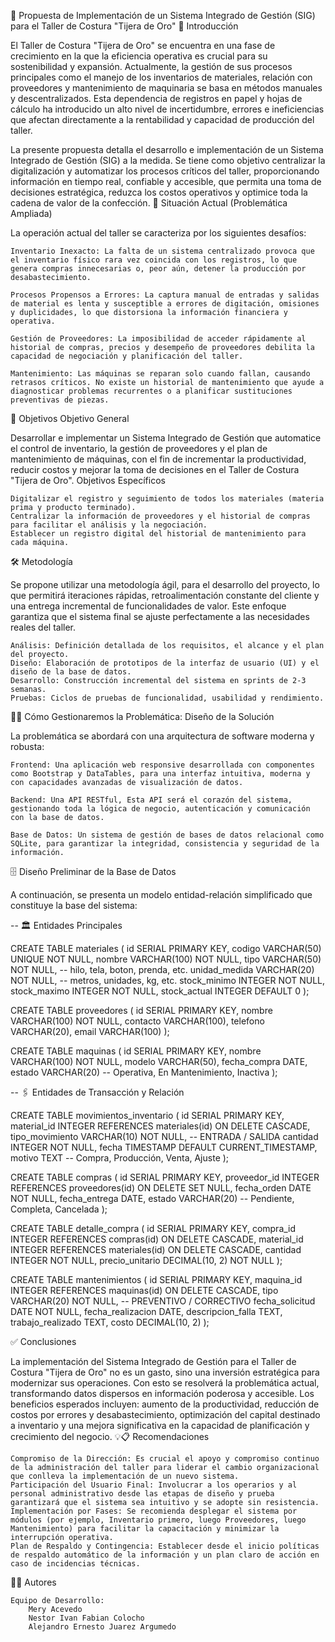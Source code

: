 📌 Propuesta de Implementación de un Sistema Integrado de Gestión (SIG) para el Taller de Costura "Tijera de Oro"
📖 Introducción

El Taller de Costura "Tijera de Oro" se encuentra en una fase de crecimiento en la que la eficiencia operativa es crucial para su sostenibilidad y expansión. Actualmente, la gestión de sus procesos principales como el manejo de los inventarios de materiales, relación con proveedores y mantenimiento de maquinaria se basa en métodos manuales y descentralizados. Esta dependencia de registros en papel y hojas de cálculo ha introducido un alto nivel de incertidumbre, errores e ineficiencias que afectan directamente a la rentabilidad y capacidad de producción del taller.

La presente propuesta detalla el desarrollo e implementación de un Sistema Integrado de Gestión (SIG) a la medida. Se tiene como objetivo centralizar la digitalización y automatizar los procesos críticos del taller, proporcionando información en tiempo real, confiable y accesible, que permita una toma de decisiones estratégica, reduzca los costos operativos y optimice toda la cadena de valor de la confección.
📌 Situación Actual (Problemática Ampliada)

La operación actual del taller se caracteriza por los siguientes desafíos:

    Inventario Inexacto: La falta de un sistema centralizado provoca que el inventario físico rara vez coincida con los registros, lo que genera compras innecesarias o, peor aún, detener la producción por desabastecimiento.

    Procesos Propensos a Errores: La captura manual de entradas y salidas de material es lenta y susceptible a errores de digitación, omisiones y duplicidades, lo que distorsiona la información financiera y operativa.

    Gestión de Proveedores: La imposibilidad de acceder rápidamente al historial de compras, precios y desempeño de proveedores debilita la capacidad de negociación y planificación del taller.

    Mantenimiento: Las máquinas se reparan solo cuando fallan, causando retrasos críticos. No existe un historial de mantenimiento que ayude a diagnosticar problemas recurrentes o a planificar sustituciones preventivas de piezas.

🎯 Objetivos
Objetivo General

Desarrollar e implementar un Sistema Integrado de Gestión que automatice el control de inventario, la gestión de proveedores y el plan de mantenimiento de máquinas, con el fin de incrementar la productividad, reducir costos y mejorar la toma de decisiones en el Taller de Costura "Tijera de Oro".
Objetivos Específicos

    Digitalizar el registro y seguimiento de todos los materiales (materia prima y producto terminado).
    Centralizar la información de proveedores y el historial de compras para facilitar el análisis y la negociación.
    Establecer un registro digital del historial de mantenimiento para cada máquina.

🛠 Metodología

Se propone utilizar una metodología ágil, para el desarrollo del proyecto, lo que permitirá iteraciones rápidas, retroalimentación constante del cliente y una entrega incremental de funcionalidades de valor. Este enfoque garantiza que el sistema final se ajuste perfectamente a las necesidades reales del taller.

    Análisis: Definición detallada de los requisitos, el alcance y el plan del proyecto.
    Diseño: Elaboración de prototipos de la interfaz de usuario (UI) y el diseño de la base de datos.
    Desarrollo: Construcción incremental del sistema en sprints de 2-3 semanas.
    Pruebas: Ciclos de pruebas de funcionalidad, usabilidad y rendimiento.

🧩💡 Cómo Gestionaremos la Problemática: Diseño de la Solución

La problemática se abordará con una arquitectura de software moderna y robusta:

    Frontend: Una aplicación web responsive desarrollada con componentes como Bootstrap y DataTables, para una interfaz intuitiva, moderna y con capacidades avanzadas de visualización de datos.

    Backend: Una API RESTful, Esta API será el corazón del sistema, gestionando toda la lógica de negocio, autenticación y comunicación con la base de datos.

    Base de Datos: Un sistema de gestión de bases de datos relacional como SQLite, para garantizar la integridad, consistencia y seguridad de la información.

🗄 Diseño Preliminar de la Base de Datos

A continuación, se presenta un modelo entidad-relación simplificado que constituye la base del sistema:

-- 🏛 Entidades Principales

CREATE TABLE materiales (
id SERIAL PRIMARY KEY,
codigo VARCHAR(50) UNIQUE NOT NULL,
nombre VARCHAR(100) NOT NULL,
tipo VARCHAR(50) NOT NULL, -- hilo, tela, boton, prenda, etc.
unidad_medida VARCHAR(20) NOT NULL, -- metros, unidades, kg, etc.
stock_minimo INTEGER NOT NULL,
stock_maximo INTEGER NOT NULL,
stock_actual INTEGER DEFAULT 0
);

CREATE TABLE proveedores (
id SERIAL PRIMARY KEY,
nombre VARCHAR(100) NOT NULL,
contacto VARCHAR(100),
telefono VARCHAR(20),
email VARCHAR(100)
);

CREATE TABLE maquinas (
id SERIAL PRIMARY KEY,
nombre VARCHAR(100) NOT NULL,
modelo VARCHAR(50),
fecha_compra DATE,
estado VARCHAR(20) -- Operativa, En Mantenimiento, Inactiva
);

-- 🖇 Entidades de Transacción y Relación

CREATE TABLE movimientos_inventario (
id SERIAL PRIMARY KEY,
material_id INTEGER REFERENCES materiales(id) ON DELETE CASCADE,
tipo_movimiento VARCHAR(10) NOT NULL, -- ENTRADA / SALIDA
cantidad INTEGER NOT NULL,
fecha TIMESTAMP DEFAULT CURRENT_TIMESTAMP,
motivo TEXT -- Compra, Producción, Venta, Ajuste
);

CREATE TABLE compras (
id SERIAL PRIMARY KEY,
proveedor_id INTEGER REFERENCES proveedores(id) ON DELETE SET NULL,
fecha_orden DATE NOT NULL,
fecha_entrega DATE,
estado VARCHAR(20) -- Pendiente, Completa, Cancelada
);

CREATE TABLE detalle_compra (
id SERIAL PRIMARY KEY,
compra_id INTEGER REFERENCES compras(id) ON DELETE CASCADE,
material_id INTEGER REFERENCES materiales(id) ON DELETE CASCADE,
cantidad INTEGER NOT NULL,
precio_unitario DECIMAL(10, 2) NOT NULL
);

CREATE TABLE mantenimientos (
id SERIAL PRIMARY KEY,
maquina_id INTEGER REFERENCES maquinas(id) ON DELETE CASCADE,
tipo VARCHAR(20) NOT NULL, -- PREVENTIVO / CORRECTIVO
fecha_solicitud DATE NOT NULL,
fecha_realizacion DATE,
descripcion_falla TEXT,
trabajo_realizado TEXT,
costo DECIMAL(10, 2)
);

✅ Conclusiones

La implementación del Sistema Integrado de Gestión para el Taller de Costura "Tijera de Oro" no es un gasto, sino una inversión estratégica para modernizar sus operaciones. Con esto se resolverá la problemática actual, transformando datos dispersos en información poderosa y accesible. Los beneficios esperados incluyen: aumento de la productividad, reducción de costos por errores y desabastecimiento, optimización del capital destinado a inventario y una mejora significativa en la capacidad de planificación y crecimiento del negocio.
💡📋 Recomendaciones

    Compromiso de la Dirección: Es crucial el apoyo y compromiso continuo de la administración del taller para liderar el cambio organizacional que conlleva la implementación de un nuevo sistema.
    Participación del Usuario Final: Involucrar a los operarios y al personal administrativo desde las etapas de diseño y prueba garantizará que el sistema sea intuitivo y se adopte sin resistencia.
    Implementación por Fases: Se recomienda desplegar el sistema por módulos (por ejemplo, Inventario primero, luego Proveedores, luego Mantenimiento) para facilitar la capacitación y minimizar la interrupción operativa.
    Plan de Respaldo y Contingencia: Establecer desde el inicio políticas de respaldo automático de la información y un plan claro de acción en caso de incidencias técnicas.

👨‍💻 Autores

    Equipo de Desarrollo:
        Mery Acevedo
        Nestor Ivan Fabian Colocho
        Alejandro Ernesto Juarez Argumedo
